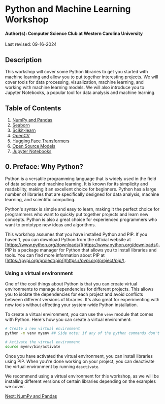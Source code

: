 # Python and Machine Learning Workshop

#### Author(s): Computer Science Club at Western Carolina University

Last revised: 09-16-2024

## Description

This workshop will cover some Python libraries to get you started with machine learning and allow you to put together interesting projects. We will cover tools for data processing, visualization, machine learning, and working with machine learning models. We will also introduce you to Jupyter Notebooks, a popular tool for data analysis and machine learning.

## Table of Contents

1. [NumPy and Pandas](01_numpy_and_pandas.md)
2. [Seaborn](02_seaborn.md)
3. [Scikit-learn](04_scikit-learn.md)
4. [OpenCV](05_opencv.md)
5. [Hugging Face Transformers](03_hugging_face_transformers.md)
6. [Open Source Models](06_open_source_models.md)
7. [Jupyter Notebooks](07_jupyter_notebooks.md)

## 0. Preface: Why Python?

Python is a versatile programming language that is widely used in the field of data science and machine learning. It is known for its simplicity and readability, making it an excellent choice for beginners. Python has a large number of libraries that are specifically designed for data analysis, machine learning, and scientific computing.

Python's syntax is simple and easy to learn, making it the perfect choice for programmers who want to quickly put together projects and learn new concepts. Python is also a great choice for experienced programmers who want to prototype new ideas and algorithms.

This workshop assumes that you have installed Python and PIP. If you haven't, you can download Python from the official website at [https://www.python.org/downloads/](https://www.python.org/downloads/). PIP is a package manager for Python that allows you to install libraries and tools. You can find more information about PIP at [https://pypi.org/project/pip/](https://pypi.org/project/pip/).

### Using a virtual environment

One of the cool things about Python is that you can create virtual environments to manage dependencies for different projects. This allows you to isolate the dependencies for each project and avoid conflicts between different versions of libraries. It's also great for experimenting with new tools without affecting your system-wide Python installation.

To create a virtual environment, you can use the `venv` module that comes with Python. Here's how you can create a virtual environment:

```bash
# Create a new virtual environment
python -m venv myenv ## Side note: if any of the python commands don't work, try using `python3` instead of `python`

# Activate the virtual environment
source myenv/bin/activate
```

Once you have activated the virtual environment, you can install libraries using PIP. When you're done working on your project, you can deactivate the virtual environment by running `deactivate`.

We recommend using a virtual environment for this workshop, as we will be installing different versions of certain libraries depending on the examples we cover.

[Next: NumPy and Pandas](01_numpy_and_pandas.md)
